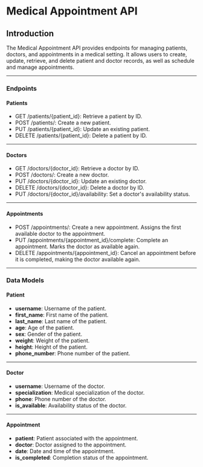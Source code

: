# Medical Appointment API

## Introduction

The Medical Appointment API provides endpoints for managing patients, doctors, and appointments in a medical setting. It allows users to create, update, retrieve, and delete patient and doctor records, as well as schedule and manage appointments.

---

### Endpoints

#### Patients

- GET /patients/{patient_id}: Retrieve a patient by ID.
- POST /patients/: Create a new patient.
- PUT /patients/{patient_id}: Update an existing patient.
- DELETE /patients/{patient_id}: Delete a patient by ID.

---

#### Doctors

- GET /doctors/{doctor_id}: Retrieve a doctor by ID.
- POST /doctors/: Create a new doctor.
- PUT /doctors/{doctor_id}: Update an existing doctor.
- DELETE /doctors/{doctor_id}: Delete a doctor by ID.
- PUT /doctors/{doctor_id}/availability: Set a doctor's availability status.

---

#### Appointments

- POST /appointments/: Create a new appointment. Assigns the first available doctor to the appointment.
- PUT /appointments/{appointment_id}/complete: Complete an appointment. Marks the doctor as available again.
- DELETE /appointments/{appointment_id}: Cancel an appointment before it is completed, making the doctor available again.

---

### Data Models

#### Patient

- **username**: Username of the patient.
- **first_name**: First name of the patient.
- **last_name**: Last name of the patient.
- **age**: Age of the patient.
- **sex**: Gender of the patient.
- **weight**: Weight of the patient.
- **height**: Height of the patient.
- **phone_number**: Phone number of the patient.

---

#### Doctor

- **username**: Username of the doctor.
- **specialization**: Medical specialization of the doctor.
- **phone**: Phone number of the doctor.
- **is_available**: Availability status of the doctor.

---

#### Appointment

- **patient**: Patient associated with the appointment.
- **doctor**: Doctor assigned to the appointment.
- **date**: Date and time of the appointment.
- **is_completed**: Completion status of the appointment.
